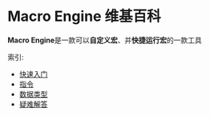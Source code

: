 # Macro Engine 维基百科

**Macro Engine**是一款可以**自定义宏**、并**快捷运行宏**的一款工具


索引: 
  - [快速入门](QuickUse/Home.md)
  - [指令](Command.md)
  - [数据类型](DataType/Home.md)
  - [疑难解答](Help/Home.md)